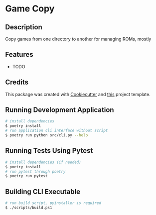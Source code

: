 # Game Copy

## Description

Copy games from one directory to another for managing ROMs, mostly

## Features

* TODO

## Credits

This package was created with [Cookiecutter](https://github.com/audreyr/cookiecutter) and [this](http://gitlab.woosterbrush.com/zachmyers/cookiecutter-python-package) project template.

## Running Development Application

```bash
# install dependencies
$ poetry install
# run application cli interface without script
$ poetry run python src/cli.py --help
```

## Running Tests Using Pytest

```bash
# install dependencies (if needed)
$ poetry install
# run pytest through poetry
$ poetry run pytest
```

## Building CLI Executable

```bash
# run build script, pyinstaller is required
$ ./scripts/build.ps1
```
